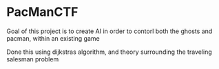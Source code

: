 # PacManCTF

Goal of this project is to create AI in order to contorl both the ghosts and pacman, within an existing game

Done this using dijkstras algorithm, and theory surrounding the traveling salesman problem
